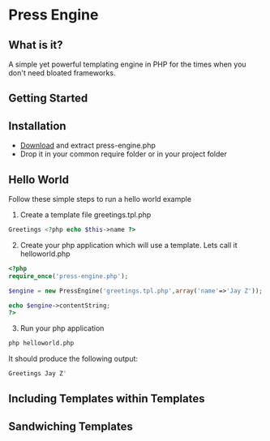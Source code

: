 Press Engine
============

What is it?
--------------------------------------

A simple yet powerful templating engine in PHP for the times when you don't need bloated frameworks.

Getting Started
--------------------------------------

Installation
--------------------------------------

- [Download](/tahirkhan/press-engine/archive/master.zip) and extract press-engine.php
- Drop it in your common require folder or in your project folder

Hello World
--------------------------------------

Follow these simple steps to run a hello world example

1. Create a template file greetings.tpl.php

```php
Greetings <?php echo $this->name ?>
```

2. Create your php application which will use a template. Lets call it helloworld.php

```php
<?php
require_once('press-engine.php');

$engine = new PressEngine('greetings.tpl.php',array('name'=>'Jay Z'));

echo $engine->contentString;
?>
```

3. Run your php application 

```bash
php helloworld.php
```

It should produce the following output:

```bash
Greetings Jay Z'
```

Including Templates within Templates
--------------------------------------


Sandwiching Templates
--------------------------------------

